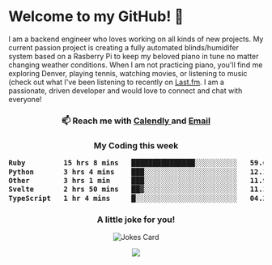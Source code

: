 <h1> Welcome to my GitHub! 👋 </h1>


  I am a backend engineer who loves working on all kinds of new projects. My current passion project is creating a fully automated blinds/humidifer system based on a Rasberry Pi to keep my beloved piano in tune no matter changing weather conditions. When I am not practicing piano, you'll find me exploring Denver, playing tennis, watching movies, or listening to music (check out what I've been listening to recently on [Last.fm](https://www.last.fm/user/mballa000). I am a passionate, driven developer and would love to connect and chat with everyone!

<h3 align = "center"> 📫 Reach me with <a href = "https://calendly.com/msbrandt00/30min"> Calendly </a> and <a href="mailto:msbrandt00@gmail.com">Email</a> 
 </h3>


 
<div align = "center"
[![Anurag's GitHub stats](https://github-readme-stats.vercel.app/api?username=mbrandt00)](https://github.com/anuraghazra/github-readme-stats)
          </div>
<h3 align="center">
  My Coding this week
<!--START_SECTION:waka-->

```txt
Ruby         15 hrs 8 mins   ███████████████░░░░░░░░░░   59.61 %
Python       3 hrs 4 mins    ███░░░░░░░░░░░░░░░░░░░░░░   12.13 %
Other        3 hrs 1 min     ███░░░░░░░░░░░░░░░░░░░░░░   11.93 %
Svelte       2 hrs 50 mins   ██▓░░░░░░░░░░░░░░░░░░░░░░   11.17 %
TypeScript   1 hr 4 mins     █░░░░░░░░░░░░░░░░░░░░░░░░   04.25 %
```

<!--END_SECTION:waka-->

### A little joke for you!

![Jokes Card](https://readme-jokes.vercel.app/api?hideBorder)

<a href="https://www.linkedin.com/in/mbrandt00/"><img src="https://img.shields.io/badge/linkedin-%230077B5.svg?&style=for-the-badge&logo=linkedin&logoColor=white" /></a>
